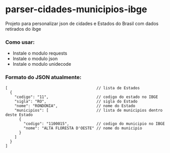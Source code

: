 # parser-cidades-municipios-ibge
Projeto para personalizar json de cidades e Estados do Brasil com dados retirados do ibge

### Como usar:

  - Instale o modulo requests
  - Instale o modulo json
  - Instale o modulo unidecode

### Formato do JSON atualmente:

```json5
[                                       // lista de Estados
  {
    "codigo": "11",                     // codigo do estado no IBGE
    "sigla": "RO",                      // sigla do Estado
    "nome": "RONDONIA",                 // nome do Estado
    "municipios": [                     // lista de municipios dentro deste Estado
      {
        "codigo": "1100015",            // codigo do municipio no IBGE
        "nome": "ALTA FLORESTA D'OESTE" // nome do municipio
      }
    ]
  }
]
```
